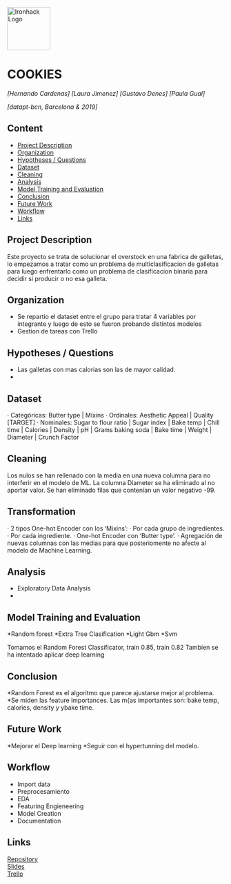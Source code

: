 <img src="https://bit.ly/2VnXWr2" alt="Ironhack Logo" width="100"/>

# COOKIES
*[Hernando Cardenas]*
*[Laura Jimenez]*
*[Gustavo Denes]*
*[Paula Gual]*

*[datapt-bcn, Barcelona & 2019]*

## Content
- [Project Description](#project-description)
- [Organization](#organization)
- [Hypotheses / Questions](#hypotheses-/-questions)
- [Dataset](#dataset)
- [Cleaning](#cleaning)
- [Analysis](#analysis)
- [Model Training and Evaluation](#model-training-and-evaluation)
- [Conclusion](#conclusion)
- [Future Work](#future-work)
- [Workflow](#workflow)
- [Links](#links)

<a name="project-description"></a>

## Project Description
Este proyecto se trata de solucionar el overstock en una fabrica de galletas, lo empezamos a tratar como un problema de multiclasificacion de galletas para luego enfrentarlo como un problema de clasificacion binaria para decidir si producir o no esa galleta. 

<a name="hypotheses-/-questions"></a>

## Organization
* Se repartio el dataset entre el grupo para tratar 4 variables por integrante y luego de esto se fueron probando distintos modelos
* Gestion de tareas con Trello


<a name="links"></a>


## Hypotheses / Questions
* Las galletas con mas calorias son las de mayor calidad.
* 


<a name="dataset"></a>

## Dataset
· Categóricas: Butter type | Mixins
· Ordinales: Aesthetic Appeal | Quality [TARGET]
· Nominales: Sugar to flour ratio | Sugar index | Bake temp | Chill time | Calories | Density | pH | Grams baking soda | Bake time | Weight | Diameter | Crunch Factor
   

<a name="cleaning"></a>

## Cleaning
Los nulos se han rellenado con la media en una nueva columna para no interferir en el modelo de ML.
La columna Diameter se ha eliminado al no aportar valor.
Se han eliminado filas que contenían un valor negativo -99.


<a name="analysis"></a>

## Transformation
· 2 tipos One-hot Encoder con los ‘Mixins’:
    · Por cada grupo de ingredientes.
    · Por cada ingrediente.
· One-hot Encoder con ‘Butter type’.
· Agregación de nuevas columnas con las medias para que posteriomente no afecte al modelo de Machine Learning.



<a name="transformation"></a>

## Analysis
* Exploratory Data Analysis
*

<a name="model-training-and-evaluation"></a>

## Model Training and Evaluation
*Random forest
*Extra Tree Clasification
*Light Gbm
*Svm

Tomamos el Random Forest Classificator, train 0.85, train 0.82 
Tambien se ha intentado aplicar deep learning


<a name="conclusion"></a>

## Conclusion
*Random Forest es el algoritmo que parece ajustarse mejor al problema.
*Se miden las feature importances. Las m{as importantes son: bake temp, calories, density y ybake time.

<a name="future-work"></a>

## Future Work
*Mejorar el Deep learning
*Seguir con el hypertunning del modelo.

<a name="workflow"></a>

## Workflow
* Import data
* Preprocesamiento
* EDA
* Featuring Engieneering
* Model Creation
* Documentation

<a name="organization"></a>



## Links

[Repository](https://github.com/ljgoico/DATATHON_PHGL)  
[Slides](https://docs.google.com/presentation/d/18JBxvt7ROJkJVM4BYfFeF6R7oLd8UZpygja8Za_tOR0/edit?ts=5dbd5ff3#slide=id.g65a56bf312_0_918)  
[Trello](https://trello.com/b/GeKD7yOD/dathaton)  